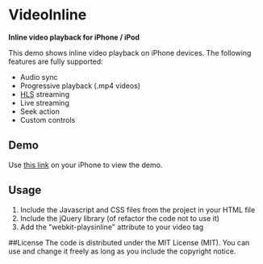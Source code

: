# VideoInline
**Inline video playback for iPhone / iPod**

This demo shows inline video playback on iPhone devices. The following features are fully supported:
* Audio sync
* Progressive playback (.mp4 videos)
* [HLS](https://developer.apple.com/streaming/) streaming
* Live streaming
* Seek action
* Custom controls

## Demo
Use [this link](http://amirch1.github.io/VideoInline/) on your iPhone to view the demo.

## Usage
1. Include the Javascript and CSS files from the project in your HTML file
2. Include the jQuery library (of refactor the code not to use it)
3. Add the "webkit-playsinline" attribute to your video tag
 

##License
The code is distributed under the MIT License (MIT). You can use and change it freely as long as you include the copyright notice.
